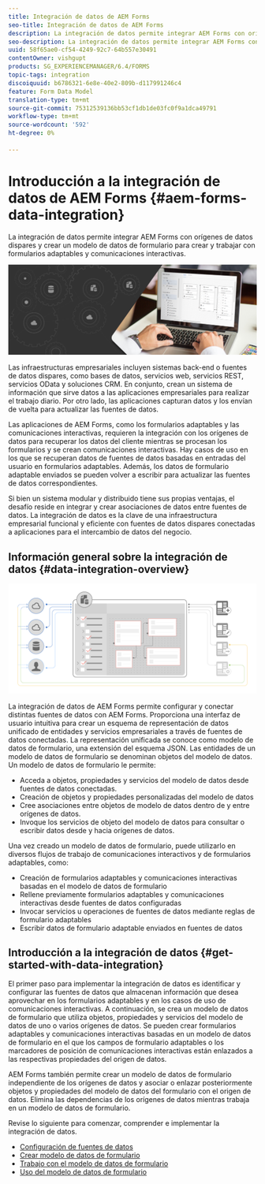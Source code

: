 ```yaml
---
title: Integración de datos de AEM Forms
seo-title: Integración de datos de AEM Forms
description: La integración de datos permite integrar AEM Forms con orígenes de datos dispares y crear un modelo de datos de formulario para crear y trabajar con formularios adaptables y comunicaciones interactivas.
seo-description: La integración de datos permite integrar AEM Forms con orígenes de datos dispares y crear un modelo de datos de formulario para crear y trabajar con formularios adaptables y comunicaciones interactivas.
uuid: 58f65ae0-cf54-4249-92c7-64b557e30491
contentOwner: vishgupt
products: SG_EXPERIENCEMANAGER/6.4/FORMS
topic-tags: integration
discoiquuid: b6786321-6e8e-40e2-809b-d117991246c4
feature: Form Data Model
translation-type: tm+mt
source-git-commit: 75312539136bb53cf1db1de03fc0f9a1dca49791
workflow-type: tm+mt
source-wordcount: '592'
ht-degree: 0%

---
```



# Introducción a la integración de datos de AEM Forms {#aem-forms-data-integration}

La integración de datos permite integrar AEM Forms con orígenes de datos dispares y crear un modelo de datos de formulario para crear y trabajar con formularios adaptables y comunicaciones interactivas.

![](do-not-localize/data-integeration.png)

Las infraestructuras empresariales incluyen sistemas back-end o fuentes de datos dispares, como bases de datos, servicios web, servicios REST, servicios OData y soluciones CRM. En conjunto, crean un sistema de información que sirve datos a las aplicaciones empresariales para realizar el trabajo diario. Por otro lado, las aplicaciones capturan datos y los envían de vuelta para actualizar las fuentes de datos.

Las aplicaciones de AEM Forms, como los formularios adaptables y las comunicaciones interactivas, requieren la integración con los orígenes de datos para recuperar los datos del cliente mientras se procesan los formularios y se crean comunicaciones interactivas. Hay casos de uso en los que se recuperan datos de fuentes de datos basadas en entradas del usuario en formularios adaptables. Además, los datos de formulario adaptable enviados se pueden volver a escribir para actualizar las fuentes de datos correspondientes.

Si bien un sistema modular y distribuido tiene sus propias ventajas, el desafío reside en integrar y crear asociaciones de datos entre fuentes de datos. La integración de datos es la clave de una infraestructura empresarial funcional y eficiente con fuentes de datos dispares conectadas a aplicaciones para el intercambio de datos del negocio.

## Información general sobre la integración de datos {#data-integration-overview}

![aem-forms-data-integration](assets/aem-forms-data-integeration.png)

La integración de datos de AEM Forms permite configurar y conectar distintas fuentes de datos con AEM Forms. Proporciona una interfaz de usuario intuitiva para crear un esquema de representación de datos unificado de entidades y servicios empresariales a través de fuentes de datos conectadas. La representación unificada se conoce como modelo de datos de formulario, una extensión del esquema JSON. Las entidades de un modelo de datos de formulario se denominan objetos del modelo de datos. Un modelo de datos de formulario le permite:

* Acceda a objetos, propiedades y servicios del modelo de datos desde fuentes de datos conectadas.
* Creación de objetos y propiedades personalizadas del modelo de datos
* Cree asociaciones entre objetos de modelo de datos dentro de y entre orígenes de datos.
* Invoque los servicios de objeto del modelo de datos para consultar o escribir datos desde y hacia orígenes de datos.

Una vez creado un modelo de datos de formulario, puede utilizarlo en diversos flujos de trabajo de comunicaciones interactivos y de formularios adaptables, como:

* Creación de formularios adaptables y comunicaciones interactivas basadas en el modelo de datos de formulario
* Rellene previamente formularios adaptables y comunicaciones interactivas desde fuentes de datos configuradas
* Invocar servicios u operaciones de fuentes de datos mediante reglas de formulario adaptables
* Escribir datos de formulario adaptable enviados en fuentes de datos

## Introducción a la integración de datos {#get-started-with-data-integration}

El primer paso para implementar la integración de datos es identificar y configurar las fuentes de datos que almacenan información que desea aprovechar en los formularios adaptables y en los casos de uso de comunicaciones interactivas. A continuación, se crea un modelo de datos de formulario que utiliza objetos, propiedades y servicios del modelo de datos de uno o varios orígenes de datos. Se pueden crear formularios adaptables y comunicaciones interactivas basadas en un modelo de datos de formulario en el que los campos de formulario adaptables o los marcadores de posición de comunicaciones interactivas están enlazados a las respectivas propiedades del origen de datos.

AEM Forms también permite crear un modelo de datos de formulario independiente de los orígenes de datos y asociar o enlazar posteriormente objetos y propiedades del modelo de datos del formulario con el origen de datos. Elimina las dependencias de los orígenes de datos mientras trabaja en un modelo de datos de formulario.

Revise lo siguiente para comenzar, comprender e implementar la integración de datos.

* [Configuración de fuentes de datos](/help/forms/using/configure-data-sources.md)
* [Crear modelo de datos de formulario](/help/forms/using/create-form-data-models.md)
* [Trabajo con el modelo de datos de formulario](/help/forms/using/work-with-form-data-model.md)
* [Uso del modelo de datos de formulario](/help/forms/using/using-form-data-model.md)

